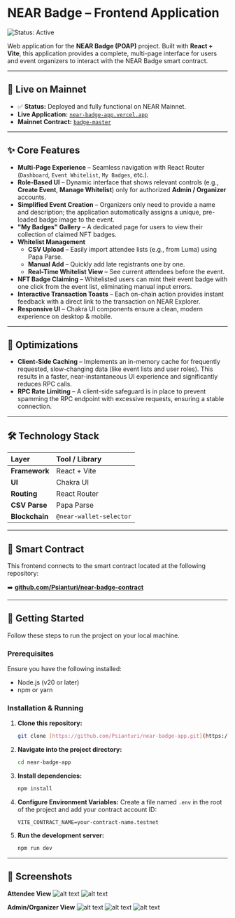 # NEAR Badge – Frontend Application

![Status: Active](https://img.shields.io/badge/status-active-success.svg)

Web application for the **NEAR Badge (POAP)** project. Built with **React + Vite**, this application provides a complete, multi-page interface for users and event organizers to interact with the NEAR Badge smart contract.

---

## 🚀 Live on Mainnet

-   ✅ **Status:** Deployed and fully functional on NEAR Mainnet.
-   **Live Application:** [`near-badge-app.vercel.app`](https://near-badge-app.vercel.app/)
-   **Mainnet Contract:** [`badge-master`](https://explorer.near.org/accounts/badge-master.near)

---

## ✨ Core Features

-   **Multi-Page Experience** – Seamless navigation with React Router (`Dashboard`, `Event Whitelist`, `My Badges`, etc.).
-   **Role-Based UI** – Dynamic interface that shows relevant controls (e.g., **Create Event**, **Manage Whitelist**) only for authorized **Admin / Organizer** accounts.
-   **Simplified Event Creation** – Organizers only need to provide a name and description; the application automatically assigns a unique, pre-loaded badge image to the event.
-   **"My Badges" Gallery** – A dedicated page for users to view their collection of claimed NFT badges.
-   **Whitelist Management**
    -   **CSV Upload** – Easily import attendee lists (e.g., from Luma) using Papa Parse.
    -   **Manual Add** – Quickly add late registrants one by one.
    -   **Real-Time Whitelist View** – See current attendees before the event.
-   **NFT Badge Claiming** – Whitelisted users can mint their event badge with one click from the event list, eliminating manual input errors.
-   **Interactive Transaction Toasts** – Each on-chain action provides instant feedback with a direct link to the transaction on NEAR Explorer.
-   **Responsive UI** – Chakra UI components ensure a clean, modern experience on desktop & mobile.

---

## 🚀 Optimizations

-   **Client-Side Caching** – Implements an in-memory cache for frequently requested, slow-changing data (like event lists and user roles). This results in a faster, near-instantaneous UI experience and significantly reduces RPC calls.
-   **RPC Rate Limiting** – A client-side safeguard is in place to prevent spamming the RPC endpoint with excessive requests, ensuring a stable connection.

---

## 🛠 Technology Stack

| Layer | Tool / Library |
| :--- | :--- |
| **Framework** | React + Vite |
| **UI** | Chakra UI |
| **Routing** | React Router |
| **CSV Parse** | Papa Parse |
| **Blockchain** | `@near-wallet-selector` |

---

## 🔗 Smart Contract

This frontend connects to the smart contract located at the following repository:

➡️ **[github.com/Psianturi/near-badge-contract](https://github.com/Psianturi/near-badge-contract)**

---

## 🏁 Getting Started

Follow these steps to run the project on your local machine.

### Prerequisites

Ensure you have the following installed:
- Node.js (v20 or later)
- npm or yarn

### Installation & Running

1.  **Clone this repository:**
    ```bash
    git clone [https://github.com/Psianturi/near-badge-app.git](https://github.com/Psianturi/near-badge-app.git)
    ```

2.  **Navigate into the project directory:**
    ```bash
    cd near-badge-app
    ```

3.  **Install dependencies:**
    ```bash
    npm install
    ```
    
4.  **Configure Environment Variables:**
    Create a file named `.env` in the root of the project and add your contract account ID:
    ```env
    VITE_CONTRACT_NAME=your-contract-name.testnet
    ```

5.  **Run the development server:**
    ```bash
    npm run dev
    ```

---

## 📸 Screenshots

**Attendee View**
![alt text](image-2.png)
![alt text](image-5.png)

**Admin/Organizer View**
![alt text](image-4.png)
![alt text](image-3.png)
![alt text](image.png)